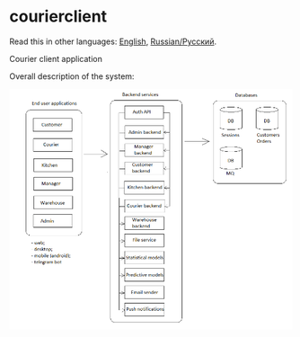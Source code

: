 # courierclient

Read this in other languages: [English](courierclient.md), [Russian/Русский](courierclient.ru.md). 

Courier client application 

Overall description of the system: 

![system_overall](../img/system_overall.png)
